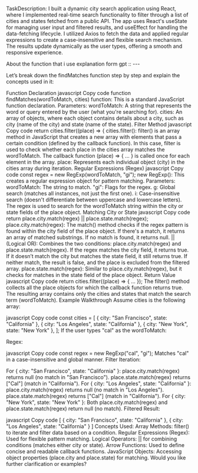 TaskDescription:
I built a dynamic city search application using React, where I implemented real-time search functionality to filter through a list of cities and states fetched from a public API. The app uses React's useState for managing user input and filtered results, and useEffect for handling the data-fetching lifecycle. I utilized Axios to fetch the data and applied regular expressions to create a case-insensitive and flexible search mechanism. The results update dynamically as the user types, offering a smooth and responsive experience.





About the function that i use explanation form gpt :: --- 


Let’s break down the findMatches function step by step and explain the concepts used in it:

Function Declaration
javascript
Copy code
function findMatches(wordToMatch, cities)
function: This is a standard JavaScript function declaration.
Parameters:
wordToMatch: A string that represents the word or query entered by the user (what you're searching for).
cities: An array of objects, where each object contains details about a city, such as city (name of the city) and state (name of the state).
Filter Method
javascript
Copy code
return cities.filter((place) => {
cities.filter():
filter() is an array method in JavaScript that creates a new array with elements that pass a certain condition (defined by the callback function).
In this case, filter is used to check whether each place in the cities array matches the wordToMatch.
The callback function (place) => { ... } is called once for each element in the array.
place: Represents each individual object (city) in the cities array during iteration.
Regular Expressions (Regex)
javascript
Copy code
const regex = new RegExp(wordToMatch, "gi");
new RegExp():
This creates a regular expression object for pattern matching.
Parameters:
wordToMatch: The string to match.
"gi": Flags for the regex.
g: Global search (matches all instances, not just the first one).
i: Case-insensitive search (doesn't differentiate between uppercase and lowercase letters).
The regex is used to search for the wordToMatch string within the city or state fields of the place object.
Matching City or State
javascript
Copy code
return place.city.match(regex) || place.state.match(regex);
place.city.match(regex):
The match() method checks if the regex pattern is found within the city field of the place object.
If there's a match, it returns an array of matched substrings.
If no match is found, it returns null.
|| (Logical OR):
Combines the two conditions: place.city.match(regex) and place.state.match(regex).
If the regex matches the city field, it returns true.
If it doesn’t match the city but matches the state field, it still returns true.
If neither match, the result is false, and the place is excluded from the filtered array.
place.state.match(regex):
Similar to place.city.match(regex), but it checks for matches in the state field of the place object.
Return Value
javascript
Copy code
return cities.filter((place) => { ... });
The filter() method collects all the place objects for which the callback function returns true.
The resulting array contains only the cities and states that match the search term (wordToMatch).
Example Walkthrough
Assume cities is the following array:

javascript
Copy code
const cities = [
  { city: "San Francisco", state: "California" },
  { city: "Los Angeles", state: "California" },
  { city: "New York", state: "New York" },
];
If the user types "cal" as the wordToMatch:

Regex:

javascript
Copy code
const regex = new RegExp("cal", "gi");
Matches "cal" in a case-insensitive and global manner.
Filter Iteration:

For { city: "San Francisco", state: "California" }:
place.city.match(regex) returns null (no match in "San Francisco").
place.state.match(regex) returns ["Cal"] (match in "California").
For { city: "Los Angeles", state: "California" }:
place.city.match(regex) returns null (no match in "Los Angeles").
place.state.match(regex) returns ["Cal"] (match in "California").
For { city: "New York", state: "New York" }:
Both place.city.match(regex) and place.state.match(regex) return null (no match).
Filtered Result:

javascript
Copy code
[
  { city: "San Francisco", state: "California" },
  { city: "Los Angeles", state: "California" }
]
Concepts Used:
Array Methods:
filter() to iterate and filter data based on a condition.
Regular Expressions (Regex):
Used for flexible pattern matching.
Logical Operators:
|| for combining conditions (matches either city or state).
Arrow Functions:
Used to define concise and readable callback functions.
JavaScript Objects:
Accessing object properties (place.city and place.state) for matching.
Would you like further clarification or examples?